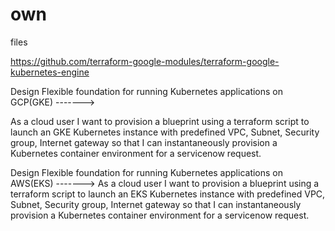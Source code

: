 # own
files


https://github.com/terraform-google-modules/terraform-google-kubernetes-engine



Design Flexible foundation for running Kubernetes applications on GCP(GKE)  ------->   


As a cloud user I want to provision a blueprint using a terraform script to launch an GKE Kubernetes instance with predefined VPC, Subnet, Security group, Internet gateway so that I can instantaneously provision a Kubernetes container environment for a servicenow request.


Design Flexible foundation for running Kubernetes applications on AWS(EKS)  ------->   As a cloud user I want to provision a blueprint using a terraform script to launch an EKS Kubernetes instance with predefined VPC, Subnet, Security group, Internet gateway so that I can instantaneously provision a Kubernetes container environment for a servicenow request.
